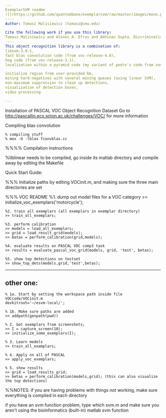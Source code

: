 ```yaml
---
ExemplarSVM readme
![](https://github.com/quantombone/exemplarsvm/raw/master/images/mono.png)
---- 
Author: Tomasz Malisiewicz (tomasz@cmu.edu)

Cite the following work if you use this library:
Tomasz Malisiewicz and Alexei A. Efros and Abhinav Gupta. Discriminative Exemplar-based Object Detection and Association. In ICCV 2011.
----
This object recognition library is a combination of:
libsvm-3.0-1,
fast blas convolution code (from voc-release-4.0), 
hog code (from voc-release-3.1), 
localization within a pyramid code (my variant of pedro's code from voc-release-3.1),

initialize region from user-provided bb,
mining hard-negatives with several mining queues (using linear SVM),
non-maximum suppression to clean up detections,
visualization of detection boxes,
video processing

---
```

Installation of PASCAL VOC Object Recognition Dataset
Go to http://pascallin.ecs.soton.ac.uk/challenges/VOC/ for more information

Compiling blas convolution

    % compiling stuff
    % mex -O -lblas fconvblas.cc

%%%% Compilation instructions

%liblinear needs to be compiled, go inside its matlab directory and compile away by editing the Makefile

Quick Start Guide:

%%% Initialize paths by editing VOCinit.m, and making sure the three main directories are set

%%% VOC README
    %1. dump out model files for a VOC category
    >> initialize_voc_exemplars('motorcycle');

    %2. train all exemplars (all exemplars in exemplar directory)
    >> train_all_exemplars;

    %3. perform calibration
    >> models = load_all_exemplars;
    >> grid = load_result_grid(models);
    >> betas = perform_calibration(grid,models);

    %4. evaluate results on PASCAL VOC comp3 task
    >> results = evaluate_pascal_voc_grid(models, grid, 'test', betas);

    %5. show top detections on testset
    >> show_top_dets(models,grid,'test',betas);

----
other one: 
---
    % 1a. Start by setting the workspace path inside file VOCcode/VOCinit.m
    devkitroot='~/esvm-local/';

    % 1b. Make sure paths are added
    >> addpath(genpath(pwd))

    % 2. Get exemplars from screenshots;
    >> I = capture_screen(10);
    >> initialize_some_exemplars(I);

    % 3. Learn models
    >> train_all_exemplars;

    % 4. Apply on all of PASCAL
    >> apply_voc_exemplars;

    % 5. show results
    >> grid = load_results_grid;
    >> betas = perform_calibration(models,grid); (this can also visualize the top detections)


%%NOTES:
if you are having problems with things not working, make sure everything is compiled in each directory

if you have an svm function problem, type which svm.m and make sure you aren't using the bioinformatics (built-in) matlab svm function
